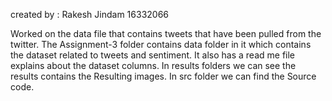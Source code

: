 created by : 
Rakesh Jindam
16332066

Worked on the data file that contains tweets that have been pulled from the twitter.
The Assignment-3  folder contains data folder in it which contains the dataset related to tweets and sentiment. It also has a read me file explains about the dataset columns.
In results folders we can see the results contains the Resulting images.
In src folder we can find the Source code.